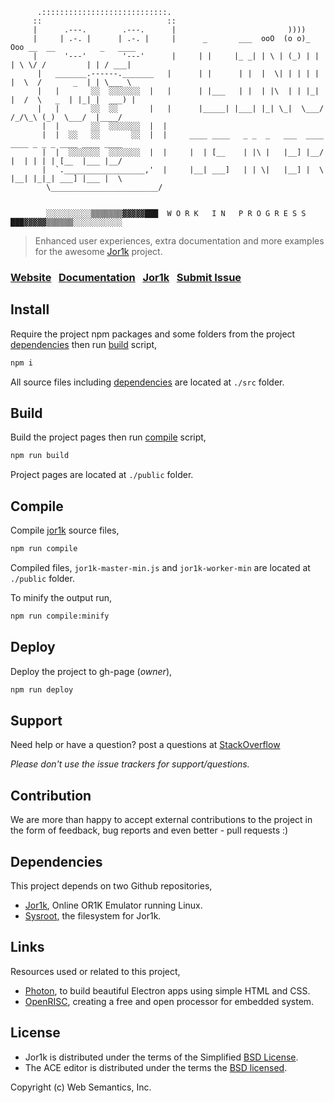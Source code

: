 ```
      .::::::::::::::::::::::::::::.
     ::                            ::
     |      .---.        .---.      |                         ))))
     |     | .-. |      | .-. |     |      _       ___  ooO  (o o)_ Ooo __  __          _   ____  
     |      '---'        '---'      |     | |     |_ _| | \ | (_) | | | \ \/ /         | | / ___|
      |   _______.------._______   |      | |      | |  |  \| | | | | |  \  /       _  | | \___ \
      |   |       ░░  ░░░░░░░  |   |      | |___   | |  | |\  | | |_| |  /  \   _  | |_| |  ___) |
      |   |       ░░  ░░       |   |      |_____| |___| |_| \_|  \___/  /_/\_\ (_)  \___/  |____/
       |  |       ░░  ░░░░░░░  |  |
       |  |  ░░   ░░       ░░  |  |     ____ ____   _ _  _   ___  ____ ____ _ _ _ ____ ____ ____
       |  |  ░░░░░░░  ░░░░░░░  |  |     |  | [__    | |\ |   |__] |__/ |  | | | | [__  |___ |__/
       |  `.__________________,'  |     |__| ___]   | | \|   |__] |  \ |__| |_|_| ___] |___ |  \
        \________________________/


        ░░░░░░░░░░▒▒▒▒▒▒▒▓▓▓▓▓███  W O R K   I N   P R O G R E S S  ███▓▓▓▓▓▒▒▒▒▒▒░░░░░░░░░░░

```
> Enhanced user experiences, extra documentation and more examples for the awesome [Jor1k](https://github.com/s-macke/jor1k) project.

### [Website](https://websemantics.github.io/linux.js)&nbsp;&nbsp;&nbsp;[Documentation](https://websemantics.github.io/linux.js/documentation)&nbsp;&nbsp;&nbsp;[Jor1k](https://s-macke.github.io/jor1k/)&nbsp;&nbsp;&nbsp;[Submit Issue](https://github.com/websemantics/linux.js/issues)

## Install

Require the project npm packages and some folders from the project [dependencies](#dependencies) then run [build](#build) script,

```bash
npm i
```

All source files including [dependencies](#dependencies) are located at `./src` folder.

## Build

Build the project pages then run [compile](#compile) script,

```bash
npm run build
```

Project pages are located at `./public` folder.

## Compile

Compile [jor1k](https://github.com/s-macke/jor1k) source files,

```bash
npm run compile
```

Compiled files, `jor1k-master-min.js` and `jor1k-worker-min` are located at `./public` folder.

To minify the output run,

```bash
npm run compile:minify
```

## Deploy

Deploy the project to gh-page (*owner*),

```bash
npm run deploy
```

## Support

Need help or have a question? post a questions at [StackOverflow](https://stackoverflow.com/questions/tagged/linux.js+jor1k)

*Please don't use the issue trackers for support/questions.*

## Contribution

We are more than happy to accept external contributions to the project in the form of feedback, bug reports and even better - pull requests :)

## Dependencies

This project depends on two Github repositories,

- [Jor1k](https://github.com/s-macke/jor1k), Online OR1K Emulator running Linux.
- [Sysroot](https://github.com/s-macke/jor1k-sysroot), the filesystem for Jor1k.

## Links

Resources used or related to this project,

- [Photon](https://github.com/connors/photon), to build beautiful Electron apps using simple HTML and CSS.
- [OpenRISC](http://openrisc.io/), creating a free and open processor for embedded system.

## License

- Jor1k is distributed under the terms of the Simplified [BSD License](https://raw.githubusercontent.com/s-macke/jor1k/master/LICENSE.md).
- The ACE editor is distributed under the terms the [BSD licensed](https://raw.githubusercontent.com/ajaxorg/ace/master/LICENSE).

Copyright (c) Web Semantics, Inc.
